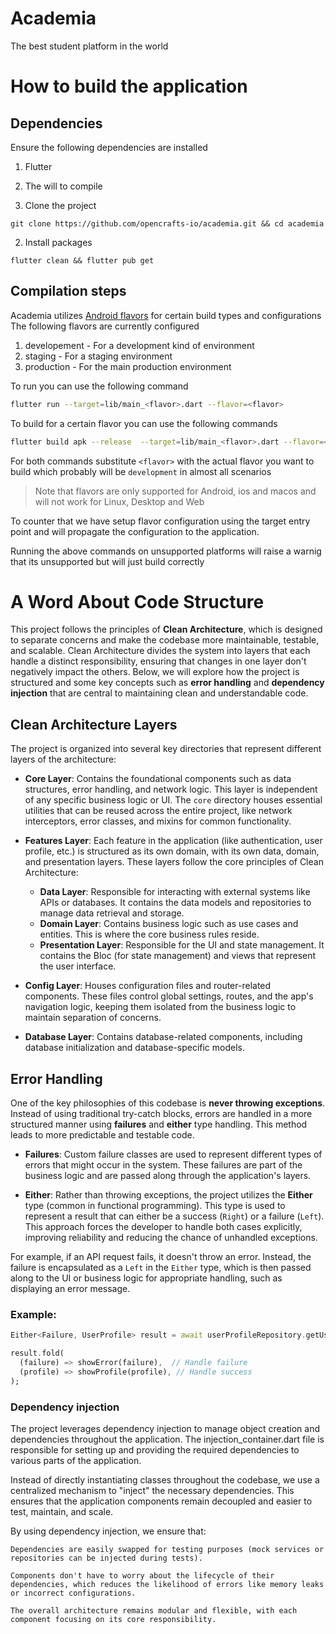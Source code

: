 # Academia

The best student platform in the world

# How to build the application

## Dependencies
Ensure the following dependencies are installed
1. Flutter
2. The will to compile


1. Clone the project

```
git clone https://github.com/opencrafts-io/academia.git && cd academia
```

2. Install packages

```
flutter clean && flutter pub get
```

## Compilation steps

Academia utilizes [Android flavors](https://developer.android.com/build/build-variants) for certain build types and configurations
The following flavors are currently configured

1. developement - For a development kind of environment
2. staging - For a staging environment
3. production - For the main production environment

To run you can use the following command

```bash
flutter run --target=lib/main_<flavor>.dart --flavor=<flavor>
```

To build for a certain flavor you can use the following commands

```bash
flutter build apk --release  --target=lib/main_<flavor>.dart --flavor=<flavor>
```

For both commands substitute `<flavor>` with the actual flavor you want to build which probably will be `development`
in almost all scenarios

> Note that flavors are only supported for Android, ios and macos and will not work for Linux, Desktop and Web

To counter that we have setup flavor configuration using the target entry point and will propagate the configuration
to the application. 

 Running the above commands on unsupported platforms will raise a warnig that its unsupported but will just build correctly



# A Word About Code Structure

This project follows the principles of **Clean Architecture**, which is designed to separate concerns and make the codebase more maintainable, testable, and scalable. Clean Architecture divides the system into layers that each handle a distinct responsibility, ensuring that changes in one layer don't negatively impact the others. Below, we will explore how the project is structured and some key concepts such as **error handling** and **dependency injection** that are central to maintaining clean and understandable code.

## Clean Architecture Layers

The project is organized into several key directories that represent different layers of the architecture:

- **Core Layer**: Contains the foundational components such as data structures, error handling, and network logic. This layer is independent of any specific business logic or UI. The `core` directory houses essential utilities that can be reused across the entire project, like network interceptors, error classes, and mixins for common functionality.
  
- **Features Layer**: Each feature in the application (like authentication, user profile, etc.) is structured as its own domain, with its own data, domain, and presentation layers. These layers follow the core principles of Clean Architecture:
    - **Data Layer**: Responsible for interacting with external systems like APIs or databases. It contains the data models and repositories to manage data retrieval and storage.
    - **Domain Layer**: Contains business logic such as use cases and entities. This is where the core business rules reside.
    - **Presentation Layer**: Responsible for the UI and state management. It contains the Bloc (for state management) and views that represent the user interface.

- **Config Layer**: Houses configuration files and router-related components. These files control global settings, routes, and the app's navigation logic, keeping them isolated from the business logic to maintain separation of concerns.

- **Database Layer**: Contains database-related components, including database initialization and database-specific models.

## Error Handling

One of the key philosophies of this codebase is **never throwing exceptions**. Instead of using traditional try-catch blocks, errors are handled in a more structured manner using **failures** and **either** type handling. This method leads to more predictable and testable code.

- **Failures**: Custom failure classes are used to represent different types of errors that might occur in the system. These failures are part of the business logic and are passed along through the application's layers.

- **Either**: Rather than throwing exceptions, the project utilizes the **Either** type (common in functional programming). This type is used to represent a result that can either be a success (`Right`) or a failure (`Left`). This approach forces the developer to handle both cases explicitly, improving reliability and reducing the chance of unhandled exceptions.

For example, if an API request fails, it doesn't throw an error. Instead, the failure is encapsulated as a `Left` in the `Either` type, which is then passed along to the UI or business logic for appropriate handling, such as displaying an error message.

### Example:
```dart
Either<Failure, UserProfile> result = await userProfileRepository.getUserProfile();

result.fold(
  (failure) => showError(failure),  // Handle failure
  (profile) => showProfile(profile), // Handle success
);
```

### Dependency injection
The project leverages dependency injection to manage object creation and dependencies throughout the application. The injection_container.dart file is responsible for setting up and providing the required dependencies to various parts of the application.

Instead of directly instantiating classes throughout the codebase, we use a centralized mechanism to "inject" the necessary dependencies. This ensures that the application components remain decoupled and easier to test, maintain, and scale.

By using dependency injection, we ensure that:

    Dependencies are easily swapped for testing purposes (mock services or repositories can be injected during tests).

    Components don't have to worry about the lifecycle of their dependencies, which reduces the likelihood of errors like memory leaks or incorrect configurations.

    The overall architecture remains modular and flexible, with each component focusing on its core responsibility.

